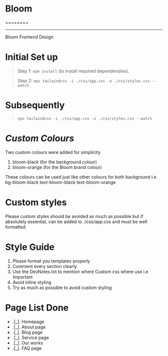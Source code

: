 # Bloom
========

------------------

Bloom Frontend Design


**Initial Set up**
===================

> Step 1: ```npm install``` (to install required dependendies).

> Step 2: ```npx tailwindcss -i ./css/app.css -o ./css/styles.css --watch```



**Subsequently**
====================

> ```npx tailwindcss -i ./css/app.css -o ./css/styles.css --watch```

***Custom Colours***
====================

Two custom colours were added for simplicity

1. bloom-black (for the background colour)
2. bloom-orange (for the Bloom brand colour)

These colours can be used just like other colours for both background i.e bg-bloom-black text-bloom-black text-bloom-orange

****Custom styles****
======================

Please custom styles should be avoided as much as possible but if absolutely essential, can be added to ./css/app.css and must be well formatted

****Style Guide****
====================

1. Please format you templates properly
2. Comment every section clearly
3. Use the DevNotes.txt to mention where Custom css where use i.e Important
4. Avoid inline styling
5. Try as much as possible to avoid custom styling

****Page List Done****
======================

- .[_]. Homepage
- .[_]. About page
- .[_]. Blog page
- .[_]. Service page
- .[_]. Our works
- .[_]. FAQ page
